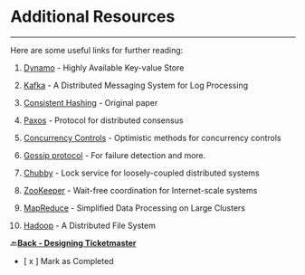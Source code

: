 # Additional Resources
-------------------------------------------------

Here are some useful links for further reading:

1. [Dynamo](https://www.allthingsdistributed.com/files/amazon-dynamo-sosp2007.pdf) - Highly Available Key-value Store

1. [Kafka](http://notes.stephenholiday.com/Kafka.pdf) - A Distributed Messaging System for Log Processing

1. [Consistent Hashing](https://www.akamai.com/es/es/multimedia/documents/technical-publication/consistent-hashing-and-random-trees-distributed-caching-protocols-for-relieving-hot-spots-on-the-world-wide-web-technical-publication.pdf) - Original paper

1. [Paxos](https://www.microsoft.com/en-us/research/uploads/prod/2016/12/paxos-simple-Copy.pdf) - Protocol for distributed consensus

1. [Concurrency Controls](http://sites.fas.harvard.edu/~cs265/papers/kung-1981.pdf) - Optimistic methods for concurrency controls

1. [Gossip protocol](http://highscalability.com/blog/2011/11/14/using-gossip-protocols-for-failure-detection-monitoring-mess.html) - For failure detection and more.

1. [Chubby](http://static.googleusercontent.com/media/research.google.com/en/us/archive/chubby-osdi06.pdf) - Lock service for loosely-coupled distributed systems

1. [ZooKeeper](https://www.usenix.org/legacy/event/usenix10/tech/full_papers/Hunt.pdf) - Wait-free coordination for Internet-scale systems

1. [MapReduce](https://static.googleusercontent.com/media/research.google.com/en//archive/mapreduce-osdi04.pdf) - Simplified Data Processing on Large Clusters

1. [Hadoop](https://static.googleusercontent.com/media/research.google.com/en//archive/mapreduce-osdi04.pdf) - A Distributed File System

:back:[**Back - Designing Ticketmaster**](../015_Designing_Ticketmaster/README.md)

- [ x ] Mark as Completed